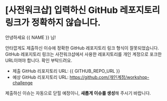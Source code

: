 # [사전워크샵] 입력하신 GitHub 레포지토리 링크가 정확하지 않습니다.

안녕하세요 {{ NAME }} 님!

안타깝게도 제출하신 이슈에 정확한 GitHub 레포지토리 링크 형식이 잘못되었습니다. GitHub 레포지토리 링크는 사전워크샵에서 사용한 레포지토리를 개인 계정으로 포크한 URL이여야 합니다. 확인 부탁드려요.

* 제출 GitHub 리포지토리 URL: {{ GITHUB_REPO_URL }}
* 예상 GitHub 리포지토리 URL: https://github.com/개인계정/workshop-challenge

제출하신 이슈는 자동으로 닫힐 예정이니, **새롭게 이슈를 생성**해 주시기 바랍니다.
